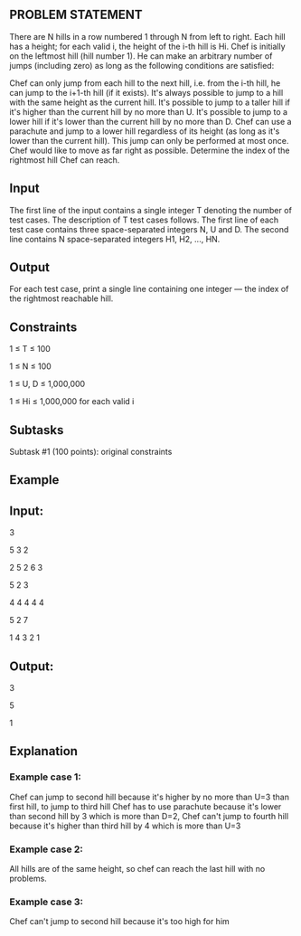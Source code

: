 ## PROBLEM STATEMENT 
There are N hills in a row numbered 1 through N from left to right. Each hill has a height; for each valid i, the height of the i-th hill is Hi. 
Chef is initially on the leftmost hill (hill number 1). He can make an arbitrary number of jumps (including zero) as long as the following conditions are satisfied:

Chef can only jump from each hill to the next hill, i.e. from the i-th hill, he can jump to the i+1-th hill (if it exists).
It's always possible to jump to a hill with the same height as the current hill.
It's possible to jump to a taller hill if it's higher than the current hill by no more than U.
It's possible to jump to a lower hill if it's lower than the current hill by no more than D.
Chef can use a parachute and jump to a lower hill regardless of its height (as long as it's lower than the current hill). This jump can only be performed at most once.
Chef would like to move as far right as possible. Determine the index of the rightmost hill Chef can reach.

## Input

The first line of the input contains a single integer T denoting the number of test cases. The description of T test cases follows.
The first line of each test case contains three space-separated integers N, U and D.
The second line contains N space-separated integers H1, H2, ..., HN.

## Output

For each test case, print a single line containing one integer — the index of the rightmost reachable hill.

## Constraints

1 ≤ T ≤ 100


1 ≤ N ≤ 100

1 ≤ U, D ≤ 1,000,000

1 ≤ Hi ≤ 1,000,000 for each valid i

## Subtasks

Subtask #1 (100 points): original constraints

## Example

## Input:

3

5  3   2

2  5   2   6   3

5  2   3

4  4   4   4   4

5  2   7

1  4   3   2   1

## Output:

3

5

1

## Explanation

### Example case 1:

Chef can jump to second hill because it's higher by no more than U=3 than first hill, to jump to third hill Chef has to use parachute because it's lower than second hill by 3 which is more than D=2, Chef can't jump to fourth hill because it's higher than third hill by 4 which is more than U=3

### Example case 2:

All hills are of the same height, so chef can reach the last hill with no problems.

### Example case 3: 

Chef can't jump to second hill because it's too high for him

